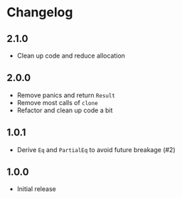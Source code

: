 Changelog
=========

2.1.0
-----

* Clean up code and reduce allocation

2.0.0
-----

* Remove panics and return `Result`
* Remove most calls of `clone`
* Refactor and clean up code a bit

1.0.1
-----

* Derive `Eq` and `PartialEq` to avoid future breakage (#2)

1.0.0
-----

* Initial release

